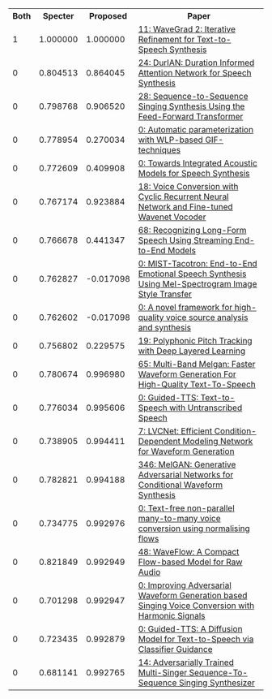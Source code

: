 <html><table><tr>
<th>Both</th>
<th>Specter</th>
<th>Proposed</th>
<th>Paper</th>
</tr>
<tr>
<td>1</td>
<td>1.000000</td>
<td>1.000000</td>
<td><a href="https://www.semanticscholar.org/paper/10ae9a3d1e0874a50820766bd414f98e095cdd8a">11: WaveGrad 2: Iterative Refinement for Text-to-Speech Synthesis</a></td>
</tr>
<tr>
<td>0</td>
<td>0.804513</td>
<td>0.864045</td>
<td><a href="https://www.semanticscholar.org/paper/b04cd1045a10d054c110aa2e35832545115e4857">24: DurIAN: Duration Informed Attention Network for Speech Synthesis</a></td>
</tr>
<tr>
<td>0</td>
<td>0.798768</td>
<td>0.906520</td>
<td><a href="https://www.semanticscholar.org/paper/72fc727e37d45fdbe61c6218cb2712a006b91697">28: Sequence-to-Sequence Singing Synthesis Using the Feed-Forward Transformer</a></td>
</tr>
<tr>
<td>0</td>
<td>0.778954</td>
<td>0.270034</td>
<td><a href="https://www.semanticscholar.org/paper/aec10828eb24e3f4f4b19fe8cd954195f8af1df9">0: Automatic parameterization with WLP-based GIF-techniques</a></td>
</tr>
<tr>
<td>0</td>
<td>0.772609</td>
<td>0.409908</td>
<td><a href="https://www.semanticscholar.org/paper/4eedfdbcc8c2ab493384b86f06aa931b782107a7">0: Towards Integrated Acoustic Models for Speech Synthesis</a></td>
</tr>
<tr>
<td>0</td>
<td>0.767174</td>
<td>0.923884</td>
<td><a href="https://www.semanticscholar.org/paper/d9210563b5b6ce3186f05e5f68fe72f87cd8841f">18: Voice Conversion with Cyclic Recurrent Neural Network and Fine-tuned Wavenet Vocoder</a></td>
</tr>
<tr>
<td>0</td>
<td>0.766678</td>
<td>0.441347</td>
<td><a href="https://www.semanticscholar.org/paper/678cba6df672a9160085b75d4e4294165e4bbed8">68: Recognizing Long-Form Speech Using Streaming End-to-End Models</a></td>
</tr>
<tr>
<td>0</td>
<td>0.762827</td>
<td>-0.017098</td>
<td><a href="https://www.semanticscholar.org/paper/02732830418fadb28fc77b70fe1a7fe6100a05b1">0: MIST-Tacotron: End-to-End Emotional Speech Synthesis Using Mel-Spectrogram Image Style Transfer</a></td>
</tr>
<tr>
<td>0</td>
<td>0.762602</td>
<td>-0.017098</td>
<td><a href="https://www.semanticscholar.org/paper/ed86dd325d12c0e6916befc0fb1e30b89a95eec7">0: A novel framework for high-quality voice source analysis and synthesis</a></td>
</tr>
<tr>
<td>0</td>
<td>0.756802</td>
<td>0.229575</td>
<td><a href="https://www.semanticscholar.org/paper/de5f88d3a965c260155f86facadabc817db27a20">19: Polyphonic Pitch Tracking with Deep Layered Learning</a></td>
</tr>
<tr>
<td>0</td>
<td>0.780674</td>
<td>0.996980</td>
<td><a href="https://www.semanticscholar.org/paper/97cc958a940a1b33241da612745c8347d7acf6d7">65: Multi-Band Melgan: Faster Waveform Generation For High-Quality Text-To-Speech</a></td>
</tr>
<tr>
<td>0</td>
<td>0.776034</td>
<td>0.995606</td>
<td><a href="https://www.semanticscholar.org/paper/250894a2b60ceeddb58ead4552fe782769e6e0b7">0: Guided-TTS: Text-to-Speech with Untranscribed Speech</a></td>
</tr>
<tr>
<td>0</td>
<td>0.738905</td>
<td>0.994411</td>
<td><a href="https://www.semanticscholar.org/paper/17a315a84390052433c541f68ef1606dd1d0b404">7: LVCNet: Efficient Condition-Dependent Modeling Network for Waveform Generation</a></td>
</tr>
<tr>
<td>0</td>
<td>0.782821</td>
<td>0.994188</td>
<td><a href="https://www.semanticscholar.org/paper/37e52ff4714c7a08900b518127e438a195b84611">346: MelGAN: Generative Adversarial Networks for Conditional Waveform Synthesis</a></td>
</tr>
<tr>
<td>0</td>
<td>0.734775</td>
<td>0.992976</td>
<td><a href="https://www.semanticscholar.org/paper/b5ea2021423259773f164f7fc2f735bcc9936db5">0: Text-free non-parallel many-to-many voice conversion using normalising flows</a></td>
</tr>
<tr>
<td>0</td>
<td>0.821849</td>
<td>0.992949</td>
<td><a href="https://www.semanticscholar.org/paper/39b11c504dd62f8c57f492f54d5b2e219f955d12">48: WaveFlow: A Compact Flow-based Model for Raw Audio</a></td>
</tr>
<tr>
<td>0</td>
<td>0.701298</td>
<td>0.992947</td>
<td><a href="https://www.semanticscholar.org/paper/240d7b85c61e931baa2d05a43310398dd75f4707">0: Improving Adversarial Waveform Generation based Singing Voice Conversion with Harmonic Signals</a></td>
</tr>
<tr>
<td>0</td>
<td>0.723435</td>
<td>0.992879</td>
<td><a href="https://www.semanticscholar.org/paper/9eb3efb04f29b56950ad2524aecc6c259eb16be6">0: Guided-TTS: A Diffusion Model for Text-to-Speech via Classifier Guidance</a></td>
</tr>
<tr>
<td>0</td>
<td>0.681141</td>
<td>0.992765</td>
<td><a href="https://www.semanticscholar.org/paper/17cb81590dde7f2a9c4bcf70dd8ec2b9da7f4a6e">14: Adversarially Trained Multi-Singer Sequence-To-Sequence Singing Synthesizer</a></td>
</tr>
</table></html>
